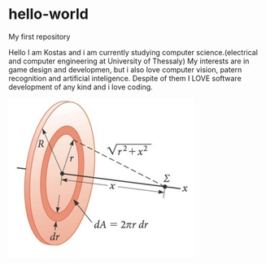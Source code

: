 # hello-world
My first repository

Hello I am Kostas and i am currently studying computer science.(electrical and computer engineering at University of Thessaly)
My interests are in game design and developmen, but i also love computer vision, patern recognition and artificial inteligence.
Despite of them I LOVE software development of any kind and i love coding.

![My image](https://github.com/KostasBan/hello-world/blob/ensure-i-learned-it/sxima.jpg?raw=true)
